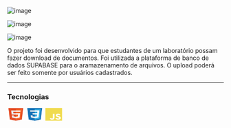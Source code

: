 ![image](https://github.com/user-attachments/assets/813a91da-45c7-40b6-9d9e-70aff2806c5d)

![image](https://github.com/user-attachments/assets/45745be5-78be-43ef-98a6-7a7ba06c4386)

![image](https://github.com/user-attachments/assets/3dda4377-9871-4839-9f76-abd2f2618aa7)


O projeto foi desenvolvido para que estudantes de um laboratório possam fazer download de documentos.
Foi utilizada a plataforma de banco de dados SUPABASE para o aramazenamento de arquivos. O upload poderá ser feito 
somente por usuários cadastrados.

---

### Tecnologias

 <img align="center" alt="Nayara-HTML" height="30" width="40" src="https://raw.githubusercontent.com/devicons/devicon/master/icons/html5/html5-original.svg">
 <img align="center" alt="Nayara-CSS" height="30" width="40" src="https://raw.githubusercontent.com/devicons/devicon/master/icons/css3/css3-original.svg">
 <img align="center" alt="Nayara-Js" height="30" width="40" src="https://raw.githubusercontent.com/devicons/devicon/master/icons/javascript/javascript-plain.svg">
